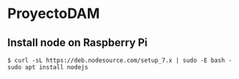 # ProyectoDAM

## Install node on Raspberry Pi

```
$ curl -sL https://deb.nodesource.com/setup_7.x | sudo -E bash -
sudo apt install nodejs
```
